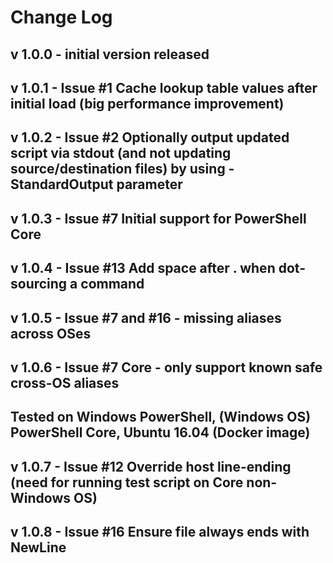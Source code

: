 # Change Log

## v 1.0.0 - initial version released
## v 1.0.1 - Issue #1 Cache lookup table values after initial load (big performance improvement)
## v 1.0.2 - Issue #2 Optionally output updated script via stdout (and not updating source/destination files) by using -StandardOutput parameter
## v 1.0.3 - Issue #7 Initial support for PowerShell Core
## v 1.0.4 - Issue #13 Add space after . when dot-sourcing a command
## v 1.0.5 - Issue #7 and #16 - missing aliases across OSes
## v 1.0.6 - Issue #7 Core - only support known safe cross-OS aliases
## Tested on Windows PowerShell, (Windows OS) PowerShell Core, Ubuntu 16.04 (Docker image)
## v 1.0.7 - Issue #12 Override host line-ending (need for running test script on Core non-Windows OS)
## v 1.0.8 - Issue #16 Ensure file always ends with NewLine